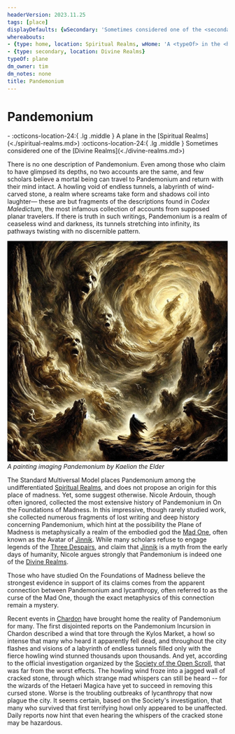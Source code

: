 ```yaml
---
headerVersion: 2023.11.25
tags: [place]
displayDefaults: {wSecondary: 'Sometimes considered one of the <secondary:1>'}
whereabouts:
- {type: home, location: Spiritual Realms, wHome: 'A <typeOf> in the <home:1>'}
- {type: secondary, location: Divine Realms}
typeOf: plane
dm_owner: tim
dm_notes: none
title: Pandemonium
---
```

# Pandemonium
<div class="grid cards ext-narrow-margin ext-one-column" markdown>
-    :octicons-location-24:{ .lg .middle } A plane in the [Spiritual Realms](<./spiritual-realms.md>)  
    :octicons-location-24:{ .lg .middle } Sometimes considered one of the [Divine Realms](<./divine-realms.md>)  
</div>


There is no one description of  Pandemonium. Even among those who claim to have glimpsed its depths, no two accounts are the same, and few scholars believe a mortal being can travel to Pandemonium and return with their mind intact. A howling void of endless tunnels, a labyrinth of wind-carved stone, a realm where screams take form and shadows coil into laughter— these are but fragments of the descriptions found in _Codex Maledictum_, the most infamous collection of accounts from supposed planar travelers. If there is truth in such writings, Pandemonium is a realm of ceaseless wind and darkness, its tunnels stretching into infinity, its pathways twisting with no discernible pattern. 

![pandemonium-painting.webp](<../../assets/pandemonium-painting.webp>)
*A painting imaging Pandemonium by Kaelion the Elder*

The Standard Multiversal Model places Pandemonium among the undifferentiated [Spiritual Realms](<./spiritual-realms.md>), and does not propose an origin for this place of madness. Yet, some suggest otherwise. Nicole Ardouin, though often ignored, collected the most extensive history of Pandemonium in On the Foundations of Madness. In this impressive, though rarely studied work, she collected numerous fragments of lost writing and deep history concerning Pandemonium, which hint at the possibility the Plane of Madness is metaphysically a realm of the embodied god the [Mad One](<../../gods-and-religions/gods/embodied-gods/mad-one.md>), often known as the Avatar of [Jinnik](<../../gods-and-religions/gods/high-gods/jinnik.md>). While many scholars refuse to engage legends of the [Three Despairs](<../../gods-and-religions/gods/high-gods/three-despairs.md>), and claim that [Jinnik](<../../gods-and-religions/gods/high-gods/jinnik.md>) is a myth from the early days of humanity, Nicole argues strongly that Pandemonium is indeed one of the [Divine Realms](<./divine-realms.md>). 

Those who have studied On the Foundations of Madness believe the strongest evidence in support of its claims comes from the apparent connection between Pandemonium and lycanthropy, often referred to as the curse of the Mad One, though the exact metaphysics of this connection remain a mystery. 


Recent events in [Chardon](<../../gazetteer/greater-chardon/chardonian-empire/chardon/chardon.md>) have brought home the reality of Pandemonium for many. The first disjointed reports on the Pandemonium Incursion in Chardon described a wind that tore through the Kylos Market, a howl so intense that many who heard it apparently fell dead, and throughout the city flashes and visions of a labyrinth of endless tunnels filled only with the fierce howling wind stunned thousands upon thousands. And yet, according to the official investigation organized by the [Society of the Open Scroll](<../../groups/chardonian-organizations/society-of-the-open-scroll.md>), that was far from the worst effects. The howling wind froze into a jagged wall of cracked stone, through which strange mad whispers can still be heard -- for the wizards of the Hetaeri Magica have yet to succeed in removing this cursed stone. Worse is the troubling outbreaks of lycanthropy that now plague the city. It seems certain, based on the Society's investigation, that many who survived that first terrifying howl only appeared to be unaffected. Daily reports now hint that even hearing the whispers of the cracked stone may be hazardous. 




